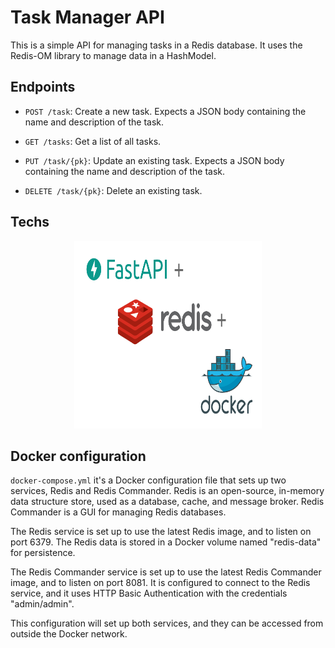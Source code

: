 # Task Manager API 

This is a simple API for managing tasks in a Redis database. It uses the Redis-OM library to manage data in a HashModel. 

## Endpoints 

* `POST /task`: Create a new task. Expects a JSON body containing the name and description of the task.

* `GET /tasks`: Get a list of all tasks.

* `PUT /task/{pk}`: Update an existing task. Expects a JSON body containing the name and description of the task.

* `DELETE /task/{pk}`: Delete an existing task.

## Techs

<p align="center">
  <img 
    width="300"
    height="300"
    src="docs/picture_1.png"
  >
</p>


## Docker configuration

`docker-compose.yml` it's a Docker configuration file that sets up two services, Redis and Redis Commander. Redis is an open-source, in-memory data structure store, used as a database, cache, and message broker. Redis Commander is a GUI for managing Redis databases.

The Redis service is set up to use the latest Redis image, and to listen on port 6379. The Redis data is stored in a Docker volume named "redis-data" for persistence.

The Redis Commander service is set up to use the latest Redis Commander image, and to listen on port 8081. It is configured to connect to the Redis service, and it uses HTTP Basic Authentication with the credentials "admin/admin".

This configuration will set up both services, and they can be accessed from outside the Docker network.
